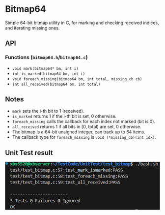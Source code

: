 # Bitmap64 

Simple 64-bit bitmap utility in C, for marking and checking received indices, and iterating missing ones.

## API

### Functions (`bitmap64.h`/`bitmap64.c`)
- `void mark(bitmap64* bm, int i)`
- `int is_marked(bitmap64 bm, int i)`
- `void foreach_missing(bitmap64 bm, int total, missing_cb cb)`
- `int all_received(bitmap64 bm, int total)`

## Notes
- `mark` sets the i-th bit to 1 (received).
- `is_marked` returns 1 if the i-th bit is set, 0 otherwise.
- `foreach_missing` calls the callback for each index not marked (bit is 0).
- `all_received` returns 1 if all bits in [0, total) are set, 0 otherwise.
- The bitmap is a 64-bit unsigned integer, can track up to 64 items.
- The callback type for `foreach_missing` is `void (*missing_cb)(int idx)`.


## Unit Test result
![image-20251009150910911](bitmap64/image-20251009150910911.png)
